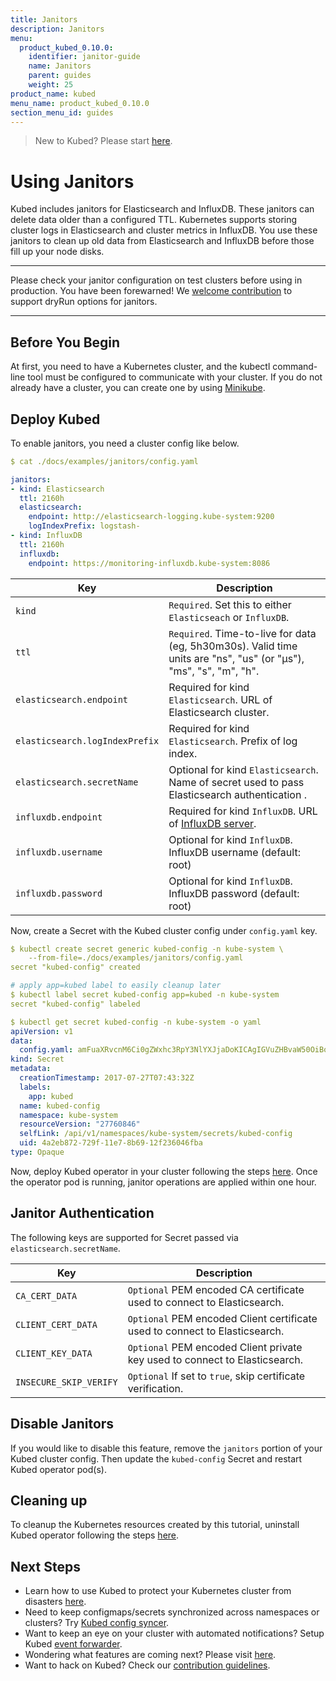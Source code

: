 ```yaml
---
title: Janitors
description: Janitors
menu:
  product_kubed_0.10.0:
    identifier: janitor-guide
    name: Janitors
    parent: guides
    weight: 25
product_name: kubed
menu_name: product_kubed_0.10.0
section_menu_id: guides
---
```


> New to Kubed? Please start [here](/products/kubed/0.10.0/concepts/README).


# Using Janitors
Kubed includes janitors for Elasticsearch and InfluxDB. These janitors can delete data older than a configured TTL. Kubernetes supports storing cluster logs in Elasticsearch and cluster metrics in InfluxDB. You use these janitors to clean up old data from Elasticsearch and InfluxDB before those fill up your node disks.

---

Please check your janitor configuration on test clusters before using in production. You have been forewarned! We [welcome contribution](https://github.com/appscode/kubed/issues/60) to support dryRun options for janitors.

---

## Before You Begin
At first, you need to have a Kubernetes cluster, and the kubectl command-line tool must be configured to communicate with your cluster. If you do not already have a cluster, you can create one by using [Minikube](https://github.com/kubernetes/minikube).

## Deploy Kubed
To enable janitors, you need a cluster config like below.

```yaml
$ cat ./docs/examples/janitors/config.yaml

janitors:
- kind: Elasticsearch
  ttl: 2160h
  elasticsearch:
    endpoint: http://elasticsearch-logging.kube-system:9200
    logIndexPrefix: logstash-
- kind: InfluxDB
  ttl: 2160h
  influxdb:
    endpoint: https://monitoring-influxdb.kube-system:8086
```

| Key                            | Description                                                             |
|--------------------------------|-------------------------------------------------------------------------|
| `kind`                         | `Required`. Set this to either `Elasticseach` or `InfluxDB`.            |
| `ttl`                          | `Required`. Time-to-live for data (eg, 5h30m30s). Valid time units are "ns", "us" (or "µs"), "ms", "s", "m", "h". |
| `elasticsearch.endpoint`       | Required for kind `Elasticsearch`. URL of Elasticsearch cluster.        |
| `elasticsearch.logIndexPrefix` | Required for kind `Elasticsearch`. Prefix of log index.                 |
| `elasticsearch.secretName`     | Optional for kind `Elasticsearch`. Name of secret used to pass Elasticsearch authentication . |
| `influxdb.endpoint`            | Required for kind `InfluxDB`. URL of [InfluxDB server](https://github.com/kubernetes/heapster/blob/master/docs/sink-configuration.md#influxdb). |
| `influxdb.username`            | Optional for kind `InfluxDB`. InfluxDB username (default: root)         |
| `influxdb.password`            | Optional for kind `InfluxDB`. InfluxDB password (default: root)         |


Now, create a Secret with the Kubed cluster config under `config.yaml` key.

```yaml
$ kubectl create secret generic kubed-config -n kube-system \
    --from-file=./docs/examples/janitors/config.yaml
secret "kubed-config" created

# apply app=kubed label to easily cleanup later
$ kubectl label secret kubed-config app=kubed -n kube-system
secret "kubed-config" labeled

$ kubectl get secret kubed-config -n kube-system -o yaml
apiVersion: v1
data:
  config.yaml: amFuaXRvcnM6Ci0gZWxhc3RpY3NlYXJjaDoKICAgIGVuZHBvaW50OiBodHRwOi8vZWxhc3RpY3NlYXJjaC1sb2dnaW5nLmt1YmUtc3lzdGVtOjkyMDAKICAgIGxvZ0luZGV4UHJlZml4OiBsb2dzdGFzaC0KICBraW5kOiBFbGFzdGljc2VhcmNoCiAgdHRsOiAyMTYwaAotIGluZmx1eGRiOgogICAgZW5kcG9pbnQ6IGh0dHBzOi8vbW9uaXRvcmluZy1pbmZsdXhkYi5rdWJlLXN5c3RlbTo4MDg2CiAga2luZDogSW5mbHV4REIKICB0dGw6IDIxNjBoCg==
kind: Secret
metadata:
  creationTimestamp: 2017-07-27T07:43:32Z
  labels:
    app: kubed
  name: kubed-config
  namespace: kube-system
  resourceVersion: "27760846"
  selfLink: /api/v1/namespaces/kube-system/secrets/kubed-config
  uid: 4a2eb872-729f-11e7-8b69-12f236046fba
type: Opaque
```

Now, deploy Kubed operator in your cluster following the steps [here](/products/kubed/0.10.0/setup/install). Once the operator pod is running, janitor operations are applied within one hour.


## Janitor Authentication
The following keys are supported for Secret passed via `elasticsearch.secretName`.

| Key                    | Description                                                                 |
-------------------------|-----------------------------------------------------------------------------|
| `CA_CERT_DATA`         | `Optional` PEM encoded CA certificate used to connect to Elasticsearch.     |
| `CLIENT_CERT_DATA`     | `Optional` PEM encoded Client certificate used to connect to Elasticsearch. |
| `CLIENT_KEY_DATA`      | `Optional` PEM encoded Client private key used to connect to Elasticsearch. |
| `INSECURE_SKIP_VERIFY` | `Optional` If set to `true`, skip certificate verification.                 |


## Disable Janitors
If you would like to disable this feature, remove the `janitors` portion of your Kubed cluster config. Then update the `kubed-config` Secret and restart Kubed operator pod(s).


## Cleaning up
To cleanup the Kubernetes resources created by this tutorial, uninstall Kubed operator following the steps [here](/products/kubed/0.10.0/setup/uninstall).


## Next Steps
 - Learn how to use Kubed to protect your Kubernetes cluster from disasters [here](/products/kubed/0.10.0/guides/disaster-recovery/).
 - Need to keep configmaps/secrets synchronized across namespaces or clusters? Try [Kubed config syncer](/products/kubed/0.10.0/guides/config-syncer/).
 - Want to keep an eye on your cluster with automated notifications? Setup Kubed [event forwarder](/products/kubed/0.10.0/guides/cluster-events/).
 - Wondering what features are coming next? Please visit [here](/products/kubed/0.10.0/roadmap).
 - Want to hack on Kubed? Check our [contribution guidelines](/products/kubed/0.10.0/CONTRIBUTING).
